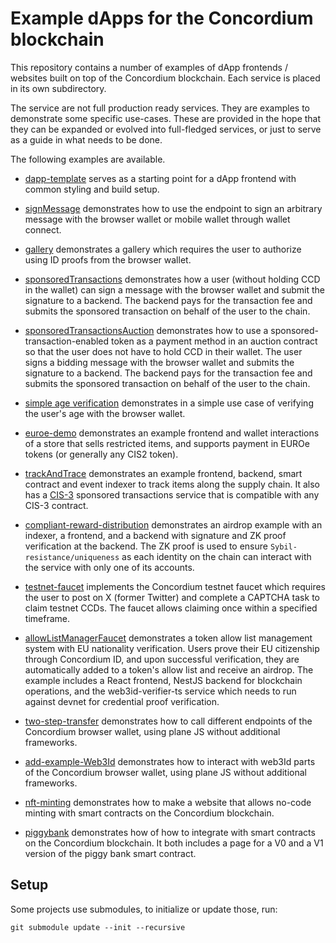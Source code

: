 # Example dApps for the Concordium blockchain

This repository contains a number of examples of dApp frontends / websites built on top
of the Concordium blockchain. Each service is placed in its own subdirectory.

The service are not full production ready services. They are examples to
demonstrate some specific use-cases. These are provided in the hope that they
can be expanded or evolved into full-fledged services, or just to serve as a
guide in what needs to be done.

The following examples are available.

- [dapp-template](./dapp-template/) serves as a starting point for a dApp frontend with common styling and build setup.

- [signMessage](./signMessage/) demonstrates how to use the endpoint to sign an arbitrary message with the browser wallet or mobile wallet through wallet connect.

- [gallery](./gallery/) demonstrates a gallery which requires the user to authorize using ID proofs from the browser wallet.

- [sponsoredTransactions](./sponsoredTransactions/) demonstrates how a user (without holding CCD in the wallet) can sign a message with the browser wallet and submit the signature to a backend. The backend pays for the transaction fee and submits the sponsored transaction on behalf of the user to the chain.

- [sponsoredTransactionsAuction](./sponsoredTransactionsAuction/) demonstrates how to use a sponsored-transaction-enabled token as a payment method in an auction contract so that the user does not have to hold CCD in their wallet. The user signs a bidding message with the browser wallet and submits the signature to a backend. The backend pays for the transaction fee and submits the sponsored transaction on behalf of the user to the chain.

- [simple age verification](./simpleAgeVerification/) demonstrates in a simple use case of verifying the user's age with the browser wallet.

- [euroe-demo](./euroe-demo/) demonstrates an example frontend and wallet
  interactions of a store that sells restricted items, and supports payment in
  EUROe tokens (or generally any CIS2 token).

- [trackAndTrace](./trackAndTrace/) demonstrates an example frontend, backend, smart contract and event indexer to track items along the supply chain. It also has a [CIS-3](https://proposals.concordium.software/CIS/cis-3.html) sponsored transactions service that is compatible with any CIS-3 contract.

- [compliant-reward-distribution](./compliant-reward-distribution/) demonstrates an airdrop example with an indexer, a frontend, and a backend with signature and ZK proof verification at the backend. The ZK proof is used to ensure `Sybil-resistance/uniqueness` as each identity on the chain can interact with the service with only one of its accounts.

- [testnet-faucet](./testnet-faucet/) implements the Concordium testnet faucet which requires the user to post on X (former Twitter) and complete a CAPTCHA task to claim testnet CCDs. The faucet allows claiming once within a specified timeframe.

- [allowListManagerFaucet](./allowListManagerFaucet/) demonstrates a token allow list management system with EU nationality verification. Users prove their EU citizenship through Concordium ID, and upon successful verification, they are automatically added to a token's allow list and receive an airdrop. The example includes a React frontend, NestJS backend for blockchain operations, and the web3id-verifier-ts service which needs to run against devnet for credential proof verification.

- [two-step-transfer](./two-step-transfer/) demonstrates how to call different endpoints of the Concordium browser wallet, using plane JS without additional frameworks.

- [add-example-Web3Id](./add-example-Web3Id/) demonstrates how to interact with web3Id parts of the Concordium browser wallet, using plane JS without additional frameworks.

- [nft-minting](./nft-minting/) demonstrates how to make a website that allows no-code minting with smart contracts on the Concordium blockchain.

- [piggybank](./piggybank/) demonstrates how of how to integrate with smart contracts on the Concordium blockchain. It both includes a page for a V0 and a V1 version of the piggy bank smart contract.

## Setup

Some projects use submodules, to initialize or update those, run:
```shell
git submodule update --init --recursive
```
